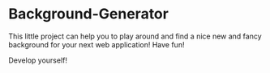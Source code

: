 # Background-Generator

This little project can help you to play around and find a nice new and fancy background for your next web application!
Have fun!

Develop yourself!